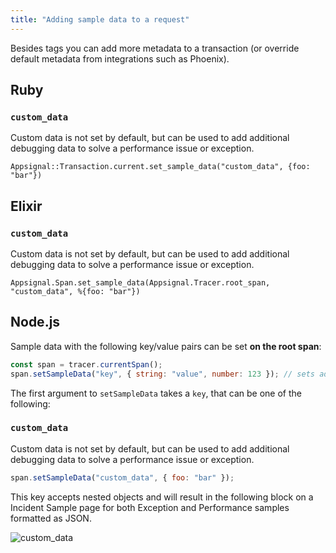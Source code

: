 ```yaml
---
title: "Adding sample data to a request"
---
```


Besides tags you can add more metadata to a transaction (or override default metadata from integrations such as Phoenix).

## Ruby

### `custom_data`
Custom data is not set by default, but can be used to add additional debugging data to solve a performance issue or exception.

```
Appsignal::Transaction.current.set_sample_data("custom_data", {foo: "bar"})
```

## Elixir

### `custom_data`
Custom data is not set by default, but can be used to add additional debugging data to solve a performance issue or exception.

```
Appsignal.Span.set_sample_data(Appsignal.Tracer.root_span, "custom_data", %{foo: "bar"})

```

## Node.js

Sample data with the following key/value pairs can be set **on the root span**:

```js
const span = tracer.currentSpan();
span.setSampleData("key", { string: "value", number: 123 }); // sets additional sample data
```

The first argument to `setSampleData` takes a `key`, that can be one of the following:

### `custom_data`

Custom data is not set by default, but can be used to add additional debugging data to solve a performance issue or exception.

```js
span.setSampleData("custom_data", { foo: "bar" });
```

This key accepts nested objects and will result in the following block on a Incident Sample page for both Exception and Performance samples formatted as JSON.

![custom_data](/assets/images/screenshots/sample_data/custom_data.png)
